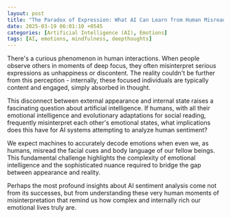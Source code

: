 ```yaml
---
layout: post
title: "The Paradox of Expression: What AI Can Learn from Human Misreading"
date: 2025-03-19 06:01:10 +0545
categories: [Artificial Intelligence (AI), Emotions]
tags: [AI, emotions, mindfulness, deepthoughts]
---
```


There's a curious phenomenon in human interactions. When people observe others in moments of deep focus, they often misinterpret serious expressions as unhappiness or discontent. The reality couldn't be further from this perception - internally, these focused individuals are typically content and engaged, simply absorbed in thought.

This disconnect between external appearance and internal state raises a fascinating question about artificial intelligence. If humans, with all their emotional intelligence and evolutionary adaptations for social reading, frequently misinterpret each other's emotional states, what implications does this have for AI systems attempting to analyze human sentiment?

We expect machines to accurately decode emotions when even we, as humans, misread the facial cues and body language of our fellow beings. This fundamental challenge highlights the complexity of emotional intelligence and the sophisticated nuance required to bridge the gap between appearance and reality.

Perhaps the most profound insights about AI sentiment analysis come not from its successes, but from understanding these very human moments of misinterpretation that remind us how complex and internally rich our emotional lives truly are.
